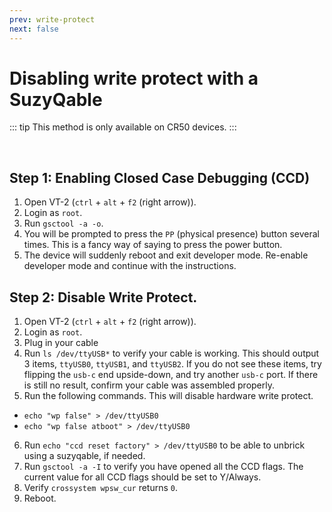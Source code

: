 ```yaml
---
prev: write-protect
next: false
---
```


# Disabling write protect with a SuzyQable

::: tip
This method is only available on CR50 devices.
:::

<br>

## Step 1: Enabling Closed Case Debugging (CCD)

1. Open VT-2 (`ctrl` + `alt` + `f2` (right arrow)).
2. Login as `root`.
3. Run `gsctool -a -o`. 
4. You will be prompted to press the `PP` (physical presence) button several times. This is a fancy way of saying to press the power button.
5. The device will suddenly reboot and exit developer mode. Re-enable developer mode and continue with the instructions.

## Step 2: Disable Write Protect.
1. Open VT-2 (`ctrl` + `alt` + `f2` (right arrow)).
2. Login as `root`.
3. Plug in your cable
4. Run `ls /dev/ttyUSB*` to verify your cable is working. This should output 3 items, `ttyUSB0`, `ttyUSB1`, and `ttyUSB2`. If you do not see these items, try flipping the `usb-c` end upside-down, and try another `usb-c` port. If there is still no result, confirm your cable was assembled properly.
5. Run the following commands. This will disable hardware write protect.
  - `echo "wp false" > /dev/ttyUSB0`
  - `echo "wp false atboot" > /dev/ttyUSB0`
6. Run `echo "ccd reset factory" > /dev/ttyUSB0` to be able to unbrick using a suzyqable, if needed.
7. Run `gsctool -a -I` to verify you have opened all the CCD flags. The current value for all CCD flags should be set to Y/Always.
8. Verify `crossystem wpsw_cur` returns `0`.
9. Reboot.

